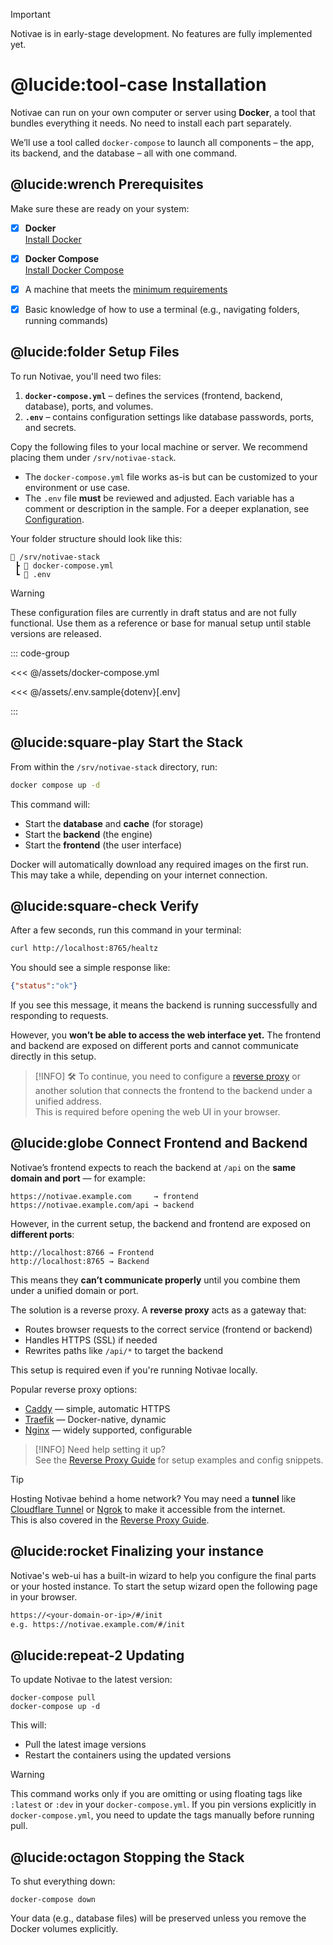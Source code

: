 
> [!IMPORTANT]
> Notivae is in early-stage development. No features are fully implemented yet.

# @lucide:tool-case Installation

Notivae can run on your own computer or server using **Docker**, a tool that bundles everything it needs. No need to install each part separately.

We’ll use a tool called `docker-compose` to launch all components – the app, its backend, and the database – all with one command.

## @lucide:wrench Prerequisites

Make sure these are ready on your system:

- [X] **Docker**  
  [Install Docker](https://docs.docker.com/get-docker/)

- [X] **Docker Compose**  
  [Install Docker Compose](https://docs.docker.com/compose/install/)

- [X] A machine that meets the [minimum requirements](../requirements.md)

- [X] Basic knowledge of how to use a terminal (e.g., navigating folders, running commands)

## @lucide:folder Setup Files

To run Notivae, you'll need two files:

1. **`docker-compose.yml`** – defines the services (frontend, backend, database), ports, and volumes.
2. **`.env`** – contains configuration settings like database passwords, ports, and secrets.

Copy the following files to your local machine or server. We recommend placing them under `/srv/notivae-stack`.
- The `docker-compose.yml` file works as-is but can be customized to your environment or use case.
- The `.env` file **must** be reviewed and adjusted. Each variable has a comment or description in the sample. For a deeper explanation, see [Configuration](../../hosting/configuration/index.md).

Your folder structure should look like this:

```text
📁 /srv/notivae-stack
 ┣ 📄 docker-compose.yml
 ┗ 📄 .env
```

> [!WARNING]
> These configuration files are currently in draft status and are not fully functional. Use them as a reference or base for manual setup until stable versions are released.

::: code-group

<<< @/assets/docker-compose.yml

<<< @/assets/.env.sample{dotenv}[.env]

:::

## @lucide:square-play Start the Stack

From within the `/srv/notivae-stack` directory, run:

```bash
docker compose up -d
```

This command will:

- Start the **database** and **cache** (for storage)
- Start the **backend** (the engine)
- Start the **frontend** (the user interface)

Docker will automatically download any required images on the first run. This may take a while, depending on your internet connection.

## @lucide:square-check Verify

After a few seconds, run this command in your terminal:

```bash
curl http://localhost:8765/healtz
```

You should see a simple response like:

```json
{"status":"ok"}
```


If you see this message, it means the backend is running successfully and responding to requests.

However, you **won’t be able to access the web interface yet.** The frontend and backend are exposed on different ports and cannot communicate directly in this setup.

> [!INFO]
> 🛠️ To continue, you need to configure a [reverse proxy](./reverse-proxy.md) or another solution that connects the frontend to the backend under a unified address.  
> This is required before opening the web UI in your browser.

## @lucide:globe Connect Frontend and Backend

Notivae’s frontend expects to reach the backend at `/api` on the **same domain and port** — for example:

```text
https://notivae.example.com     → frontend
https://notivae.example.com/api → backend
```

However, in the current setup, the backend and frontend are exposed on **different ports**:

```text
http://localhost:8766 → Frontend
http://localhost:8765 → Backend 
```

This means they **can’t communicate properly** until you combine them under a unified domain or port.

The solution is a reverse proxy. A **reverse proxy** acts as a gateway that:

- Routes browser requests to the correct service (frontend or backend)
- Handles HTTPS (SSL) if needed
- Rewrites paths like `/api/*` to target the backend

This setup is required even if you're running Notivae locally.

Popular reverse proxy options:

- [Caddy](https://caddyserver.com/) — simple, automatic HTTPS
- [Traefik](https://traefik.io/traefik) — Docker-native, dynamic
- [Nginx](https://nginx.org/) — widely supported, configurable

> [!INFO] Need help setting it up?  
> See the [Reverse Proxy Guide](./reverse-proxy.md) for setup examples and config snippets.

> [!TIP]
> Hosting Notivae behind a home network? You may need a **tunnel** like [Cloudflare Tunnel](https://developers.cloudflare.com/cloudflare-one/connections/connect-apps/) or [Ngrok](https://ngrok.com/) to make it accessible from the internet.  
> This is also covered in the [Reverse Proxy Guide](./reverse-proxy.md).

## @lucide:rocket Finalizing your instance

Notivae's web-ui has a built-in wizard to help you configure the final parts or your hosted instance.
To start the setup wizard open the following page in your browser.

```txt
https://<your-domain-or-ip>/#/init
e.g. https://notivae.example.com/#/init
```

## @lucide:repeat-2 Updating

To update Notivae to the latest version:

```shell
docker-compose pull
docker-compose up -d
```

This will:

- Pull the latest image versions
- Restart the containers using the updated versions

> [!WARNING]
> This command works only if you are omitting or using floating tags like `:latest` or `:dev` in your `docker-compose.yml`. If you pin versions explicitly in `docker-compose.yml`, you need to update the tags manually before running pull.

## @lucide:octagon Stopping the Stack

To shut everything down:

```shell
docker-compose down
```

Your data (e.g., database files) will be preserved unless you remove the Docker volumes explicitly.
